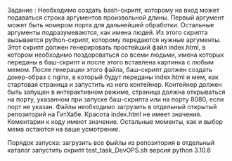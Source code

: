Задание :
Необходимо создать bash-скрипт, которому на вход может подаваться строка аргументов произвольной длины.
Первый аргумент может быть номером порта для дальнейшей обработки. Остальные аргументы подразумеваются, как имена людей.
Из этого скрипта вызывается python-скрипт, которому передаются нужные аргументы. Этот скрипт должен генерировать простейший файл index.html, в котором необходимо поздороваться со всеми людьми, имена которых переданы в баш-скрипт и после этого вставлена картинка с любым мемом.
После генерации этого файла, баш-скрипт должен создать докер-образ с nginx, в который будут переданы index.html и мем, как стартовая страница и запустить из него контейнер. Контейнер должен быть запущен в интерактивном режиме, страница должна открываться на порту, указанном при запуске баш-скрипта или на порту 8080, если порт не указан. Файлы необходимо загрузить в отдельный открытый репозиторий на ГитХабе. Красота index.html не имеет значения. Коментарии к коду имеют значение.
Остальные моменты, как и выбор мема остаются на ваше усмотрение.

Порядок запуска:
загрузить все фыйлы из репозитория в отдельный каталог
запустить скрипт test_task_DevOPS.sh 
версия python 3.10.6 
